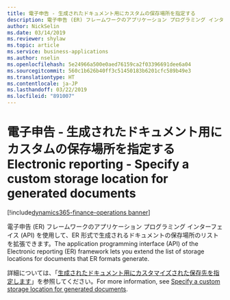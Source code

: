 ```yaml
---
title: 電子申告 - 生成されたドキュメント用にカスタムの保存場所を指定する
description: 電子申告 (ER) フレームワークのアプリケーション プログラミング インターフェイス (API) を使用して、ER 形式で生成されるドキュメントの保存場所のリストを拡張できます。
author: NickSelin
ms.date: 03/14/2019
ms.reviewer: shylaw
ms.topic: article
ms.service: business-applications
ms.author: nselin
ms.openlocfilehash: 5e24966a500e0aed76159ca2f03396691dee6a04
ms.sourcegitcommit: 560c1b626b40ff3c51450183b6201cfc589b49e3
ms.translationtype: HT
ms.contentlocale: ja-JP
ms.lasthandoff: 03/22/2019
ms.locfileid: "891007"
---
```

#  <a name="electronic-reporting---specify-a-custom-storage-location-for-generated-documents"></a><span data-ttu-id="9b3c4-103">電子申告 - 生成されたドキュメント用にカスタムの保存場所を指定する</span><span class="sxs-lookup"><span data-stu-id="9b3c4-103">Electronic reporting - Specify a custom storage location for generated documents</span></span>
[!include[dynamics365-finance-operations banner](../includes/dynamics365-finance-operations.md)]

<span data-ttu-id="9b3c4-104">電子申告 (ER) フレームワークのアプリケーション プログラミング インターフェイス (API) を使用して、ER 形式で生成されるドキュメントの保存場所のリストを拡張できます。</span><span class="sxs-lookup"><span data-stu-id="9b3c4-104">The application programming interface (API) of the Electronic reporting (ER) framework lets you extend the list of storage locations for documents that ER formats generate.</span></span> 

<span data-ttu-id="9b3c4-105">詳細については、「[生成されたドキュメント用にカスタマイズされた保存先を指定します](https://docs.microsoft.com/dynamics365/unified-operations/dev-itpro/analytics/er-custom-storage-generated-documents)」を参照してください。</span><span class="sxs-lookup"><span data-stu-id="9b3c4-105">For more information, see [Specify a custom storage location for generated documents](https://docs.microsoft.com/dynamics365/unified-operations/dev-itpro/analytics/er-custom-storage-generated-documents).</span></span>
